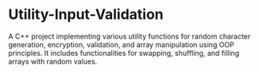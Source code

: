 # Utility-Input-Validation
A C++ project implementing various utility functions for random character generation, encryption, validation, and array manipulation using OOP principles. It includes functionalities for swapping, shuffling, and filling arrays with random values.
